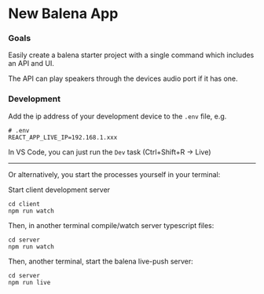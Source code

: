 # New Balena App

### Goals

Easily create a balena starter project with a single command which includes an API and UI.

The API can play speakers through the devices audio port if it has one.

### Development

Add the ip address of your development device to the `.env` file, e.g.

```
# .env
REACT_APP_LIVE_IP=192.168.1.xxx
```
In VS Code, you can just run the `Dev` task (Ctrl+Shift+R -> Live)

---

Or alternatively, you start the processes yourself in your terminal:

Start client development server

```shell
cd client
npm run watch
```

Then, in another terminal compile/watch server typescript files:

```
cd server
npm run watch
```


Then, another terminal, start the balena live-push server:

```
cd server
npm run live
```
